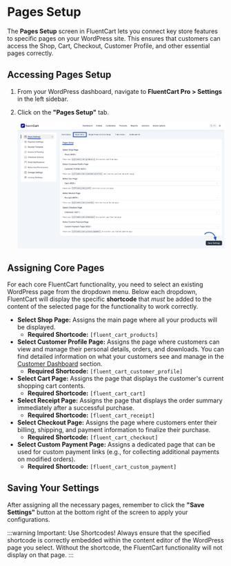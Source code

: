  # Pages Setup

The **Pages Setup** screen in FluentCart lets you connect key store features to specific pages on your WordPress site. This ensures that customers can access the Shop, Cart, Checkout, Customer Profile, and other essential pages correctly.

## Accessing Pages Setup

1.  From your WordPress dashboard, navigate to **FluentCart Pro > Settings** in the left sidebar.
2.  Click on the **"Pages Setup"** tab.

    ![Screenshot of Pages Setup Tab](/guide/public/images/settings-configuration/pages-setup.png)

## Assigning Core Pages

For each core FluentCart functionality, you need to select an existing WordPress page from the dropdown menu. Below each dropdown, FluentCart will display the specific **shortcode** that *must* be added to the content of the selected page for the functionality to work correctly.

* **Select Shop Page:** Assigns the main page where all your products will be displayed.
    * **Required Shortcode:** `[fluent_cart_products]`
* **Select Customer Profile Page:** Assigns the page where customers can view and manage their personal details, orders, and downloads. You can find detailed information on what your customers see and manage in the [Customer Dashboard](/guide/customer-dashboard/index) section.
    * **Required Shortcode:** `[fluent_cart_customer_profile]`
* **Select Cart Page:** Assigns the page that displays the customer's current shopping cart contents.
    * **Required Shortcode:** `[fluent_cart_cart]`
* **Select Receipt Page:** Assigns the page that displays the order summary immediately after a successful purchase.
    * **Required Shortcode:** `[fluent_cart_receipt]`
* **Select Checkout Page:** Assigns the page where customers enter their billing, shipping, and payment information to finalize their purchase.
    * **Required Shortcode:** `[fluent_cart_checkout]`
* **Select Custom Payment Page:** Assigns a dedicated page that can be used for custom payment links (e.g., for collecting additional payments on modified orders).
    * **Required Shortcode:** `[fluent_cart_custom_payment]`

## Saving Your Settings

After assigning all the necessary pages, remember to click the **"Save Settings"** button at the bottom right of the screen to apply your configurations.

:::warning Important: Use Shortcodes!
Always ensure that the specified shortcode is correctly embedded within the content editor of the WordPress page you select. Without the shortcode, the FluentCart functionality will not display on that page.
:::


